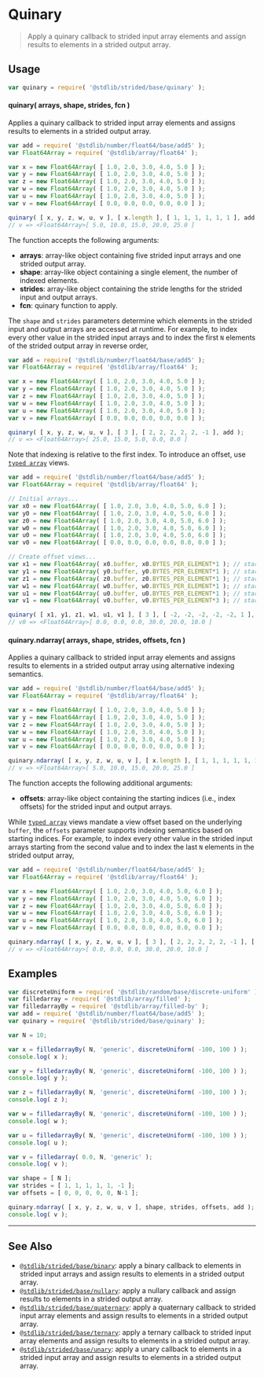 <!--

@license Apache-2.0

Copyright (c) 2020 The Stdlib Authors.

Licensed under the Apache License, Version 2.0 (the "License");
you may not use this file except in compliance with the License.
You may obtain a copy of the License at

   http://www.apache.org/licenses/LICENSE-2.0

Unless required by applicable law or agreed to in writing, software
distributed under the License is distributed on an "AS IS" BASIS,
WITHOUT WARRANTIES OR CONDITIONS OF ANY KIND, either express or implied.
See the License for the specific language governing permissions and
limitations under the License.

-->

# Quinary

> Apply a quinary callback to strided input array elements and assign results to elements in a strided output array.

<section class="intro">

</section>

<!-- /.intro -->

<section class="usage">

## Usage

```javascript
var quinary = require( '@stdlib/strided/base/quinary' );
```

#### quinary( arrays, shape, strides, fcn )

Applies a quinary callback to strided input array elements and assigns results to elements in a strided output array.

```javascript
var add = require( '@stdlib/number/float64/base/add5' );
var Float64Array = require( '@stdlib/array/float64' );

var x = new Float64Array( [ 1.0, 2.0, 3.0, 4.0, 5.0 ] );
var y = new Float64Array( [ 1.0, 2.0, 3.0, 4.0, 5.0 ] );
var z = new Float64Array( [ 1.0, 2.0, 3.0, 4.0, 5.0 ] );
var w = new Float64Array( [ 1.0, 2.0, 3.0, 4.0, 5.0 ] );
var u = new Float64Array( [ 1.0, 2.0, 3.0, 4.0, 5.0 ] );
var v = new Float64Array( [ 0.0, 0.0, 0.0, 0.0, 0.0 ] );

quinary( [ x, y, z, w, u, v ], [ x.length ], [ 1, 1, 1, 1, 1, 1 ], add );
// v => <Float64Array>[ 5.0, 10.0, 15.0, 20.0, 25.0 ]
```

The function accepts the following arguments:

-   **arrays**: array-like object containing five strided input arrays and one strided output array.
-   **shape**: array-like object containing a single element, the number of indexed elements.
-   **strides**: array-like object containing the stride lengths for the strided input and output arrays.
-   **fcn**: quinary function to apply.

The `shape` and `strides` parameters determine which elements in the strided input and output arrays are accessed at runtime. For example, to index every other value in the strided input arrays and to index the first `N` elements of the strided output array in reverse order,

```javascript
var add = require( '@stdlib/number/float64/base/add5' );
var Float64Array = require( '@stdlib/array/float64' );

var x = new Float64Array( [ 1.0, 2.0, 3.0, 4.0, 5.0 ] );
var y = new Float64Array( [ 1.0, 2.0, 3.0, 4.0, 5.0 ] );
var z = new Float64Array( [ 1.0, 2.0, 3.0, 4.0, 5.0 ] );
var w = new Float64Array( [ 1.0, 2.0, 3.0, 4.0, 5.0 ] );
var u = new Float64Array( [ 1.0, 2.0, 3.0, 4.0, 5.0 ] );
var v = new Float64Array( [ 0.0, 0.0, 0.0, 0.0, 0.0 ] );

quinary( [ x, y, z, w, u, v ], [ 3 ], [ 2, 2, 2, 2, 2, -1 ], add );
// v => <Float64Array>[ 25.0, 15.0, 5.0, 0.0, 0.0 ]
```

Note that indexing is relative to the first index. To introduce an offset, use [`typed array`][mdn-typed-array] views.

```javascript
var add = require( '@stdlib/number/float64/base/add5' );
var Float64Array = require( '@stdlib/array/float64' );

// Initial arrays...
var x0 = new Float64Array( [ 1.0, 2.0, 3.0, 4.0, 5.0, 6.0 ] );
var y0 = new Float64Array( [ 1.0, 2.0, 3.0, 4.0, 5.0, 6.0 ] );
var z0 = new Float64Array( [ 1.0, 2.0, 3.0, 4.0, 5.0, 6.0 ] );
var w0 = new Float64Array( [ 1.0, 2.0, 3.0, 4.0, 5.0, 6.0 ] );
var u0 = new Float64Array( [ 1.0, 2.0, 3.0, 4.0, 5.0, 6.0 ] );
var v0 = new Float64Array( [ 0.0, 0.0, 0.0, 0.0, 0.0, 0.0 ] );

// Create offset views...
var x1 = new Float64Array( x0.buffer, x0.BYTES_PER_ELEMENT*1 ); // start at 2nd element
var y1 = new Float64Array( y0.buffer, y0.BYTES_PER_ELEMENT*1 ); // start at 2nd element
var z1 = new Float64Array( z0.buffer, z0.BYTES_PER_ELEMENT*1 ); // start at 2nd element
var w1 = new Float64Array( w0.buffer, w0.BYTES_PER_ELEMENT*1 ); // start at 2nd element
var u1 = new Float64Array( u0.buffer, u0.BYTES_PER_ELEMENT*1 ); // start at 2nd element
var v1 = new Float64Array( v0.buffer, v0.BYTES_PER_ELEMENT*3 ); // start at 4th element

quinary( [ x1, y1, z1, w1, u1, v1 ], [ 3 ], [ -2, -2, -2, -2, -2, 1 ], add );
// v0 => <Float64Array>[ 0.0, 0.0, 0.0, 30.0, 20.0, 10.0 ]
```

#### quinary.ndarray( arrays, shape, strides, offsets, fcn )

Applies a quinary callback to strided input array elements and assigns results to elements in a strided output array using alternative indexing semantics.

<!-- eslint-disable max-len -->

```javascript
var add = require( '@stdlib/number/float64/base/add5' );
var Float64Array = require( '@stdlib/array/float64' );

var x = new Float64Array( [ 1.0, 2.0, 3.0, 4.0, 5.0 ] );
var y = new Float64Array( [ 1.0, 2.0, 3.0, 4.0, 5.0 ] );
var z = new Float64Array( [ 1.0, 2.0, 3.0, 4.0, 5.0 ] );
var w = new Float64Array( [ 1.0, 2.0, 3.0, 4.0, 5.0 ] );
var u = new Float64Array( [ 1.0, 2.0, 3.0, 4.0, 5.0 ] );
var v = new Float64Array( [ 0.0, 0.0, 0.0, 0.0, 0.0 ] );

quinary.ndarray( [ x, y, z, w, u, v ], [ x.length ], [ 1, 1, 1, 1, 1, 1 ], [ 0, 0, 0, 0, 0, 0 ], add );
// v => <Float64Array>[ 5.0, 10.0, 15.0, 20.0, 25.0 ]
```

The function accepts the following additional arguments:

-   **offsets**: array-like object containing the starting indices (i.e., index offsets) for the strided input and output arrays.

While [`typed array`][mdn-typed-array] views mandate a view offset based on the underlying `buffer`, the `offsets` parameter supports indexing semantics based on starting indices. For example, to index every other value in the strided input arrays starting from the second value and to index the last `N` elements in the strided output array,

<!-- eslint-disable max-len -->

```javascript
var add = require( '@stdlib/number/float64/base/add5' );
var Float64Array = require( '@stdlib/array/float64' );

var x = new Float64Array( [ 1.0, 2.0, 3.0, 4.0, 5.0, 6.0 ] );
var y = new Float64Array( [ 1.0, 2.0, 3.0, 4.0, 5.0, 6.0 ] );
var z = new Float64Array( [ 1.0, 2.0, 3.0, 4.0, 5.0, 6.0 ] );
var w = new Float64Array( [ 1.0, 2.0, 3.0, 4.0, 5.0, 6.0 ] );
var u = new Float64Array( [ 1.0, 2.0, 3.0, 4.0, 5.0, 6.0 ] );
var v = new Float64Array( [ 0.0, 0.0, 0.0, 0.0, 0.0, 0.0 ] );

quinary.ndarray( [ x, y, z, w, u, v ], [ 3 ], [ 2, 2, 2, 2, 2, -1 ], [ 1, 1, 1, 1, 1, v.length-1 ], add );
// v => <Float64Array>[ 0.0, 0.0, 0.0, 30.0, 20.0, 10.0 ]
```

</section>

<!-- /.usage -->

<section class="notes">

</section>

<!-- /.notes -->

<section class="examples">

## Examples

<!-- eslint no-undef: "error" -->

```javascript
var discreteUniform = require( '@stdlib/random/base/discrete-uniform' ).factory;
var filledarray = require( '@stdlib/array/filled' );
var filledarrayBy = require( '@stdlib/array/filled-by' );
var add = require( '@stdlib/number/float64/base/add5' );
var quinary = require( '@stdlib/strided/base/quinary' );

var N = 10;

var x = filledarrayBy( N, 'generic', discreteUniform( -100, 100 ) );
console.log( x );

var y = filledarrayBy( N, 'generic', discreteUniform( -100, 100 ) );
console.log( y );

var z = filledarrayBy( N, 'generic', discreteUniform( -100, 100 ) );
console.log( z );

var w = filledarrayBy( N, 'generic', discreteUniform( -100, 100 ) );
console.log( w );

var u = filledarrayBy( N, 'generic', discreteUniform( -100, 100 ) );
console.log( u );

var v = filledarray( 0.0, N, 'generic' );
console.log( v );

var shape = [ N ];
var strides = [ 1, 1, 1, 1, 1, -1 ];
var offsets = [ 0, 0, 0, 0, 0, N-1 ];

quinary.ndarray( [ x, y, z, w, u, v ], shape, strides, offsets, add );
console.log( v );
```

</section>

<!-- /.examples -->

<!-- Section for related `stdlib` packages. Do not manually edit this section, as it is automatically populated. -->

<section class="related">

* * *

## See Also

-   <span class="package-name">[`@stdlib/strided/base/binary`][@stdlib/strided/base/binary]</span><span class="delimiter">: </span><span class="description">apply a binary callback to elements in strided input arrays and assign results to elements in a strided output array.</span>
-   <span class="package-name">[`@stdlib/strided/base/nullary`][@stdlib/strided/base/nullary]</span><span class="delimiter">: </span><span class="description">apply a nullary callback and assign results to elements in a strided output array.</span>
-   <span class="package-name">[`@stdlib/strided/base/quaternary`][@stdlib/strided/base/quaternary]</span><span class="delimiter">: </span><span class="description">apply a quaternary callback to strided input array elements and assign results to elements in a strided output array.</span>
-   <span class="package-name">[`@stdlib/strided/base/ternary`][@stdlib/strided/base/ternary]</span><span class="delimiter">: </span><span class="description">apply a ternary callback to strided input array elements and assign results to elements in a strided output array.</span>
-   <span class="package-name">[`@stdlib/strided/base/unary`][@stdlib/strided/base/unary]</span><span class="delimiter">: </span><span class="description">apply a unary callback to elements in a strided input array and assign results to elements in a strided output array.</span>

</section>

<!-- /.related -->

<!-- Section for all links. Make sure to keep an empty line after the `section` element and another before the `/section` close. -->

<section class="links">

[mdn-typed-array]: https://developer.mozilla.org/en-US/docs/Web/JavaScript/Reference/Global_Objects/TypedArray

<!-- <related-links> -->

[@stdlib/strided/base/binary]: https://github.com/stdlib-js/strided/tree/main/base/binary

[@stdlib/strided/base/nullary]: https://github.com/stdlib-js/strided/tree/main/base/nullary

[@stdlib/strided/base/quaternary]: https://github.com/stdlib-js/strided/tree/main/base/quaternary

[@stdlib/strided/base/ternary]: https://github.com/stdlib-js/strided/tree/main/base/ternary

[@stdlib/strided/base/unary]: https://github.com/stdlib-js/strided/tree/main/base/unary

<!-- </related-links> -->

</section>

<!-- /.links -->
